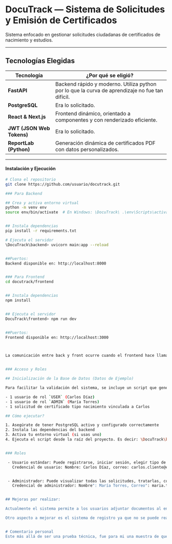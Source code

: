 # DocuTrack — Sistema de Solicitudes y Emisión de Certificados

Sistema enfocado en gestionar solicitudes ciudadanas de certificados de nacimiento y estudios.  

---

## Tecnologías Elegidas

| Tecnología    | ¿Por qué se eligió? |
|---------------|---------------------|
| **FastAPI**   | Backend rápido y moderno. Utiliza python por lo que la curva de aprendizaje no fue tan difícil. |
| **PostgreSQL**| Era lo solicitado. |
| **React & Next.js** | Frontend dinámico, orientado a componentes y con renderizado eficiente. |
| **JWT (JSON Web Tokens)** | Era lo solicitado. |
| **ReportLab (Python)** | Generación dinámica de certificados PDF con datos personalizados. |

---

#### Instalación y Ejecución

```bash
# Clona el repositorio
git clone https://github.com/usuario/docutrack.git

### Para Backend

## Crea y activa entorno virtual
python -m venv env
source env/bin/activate  # En Windows: \DocuTrack\ .\env\Scripts\activate


## Instala dependencias
pip install -r requirements.txt

# Ejecuta el servidor
\DocuTrack\backend> uvicorn main:app --reload


##Puertos:
Backend disponible en: http://localhost:8000 


### Para Frontend
cd docutrack/frontend


## Instala dependencias
npm install


## Ejecuta el servidor
DocuTrack\frontend> npm run dev


##Puertos:
Frontend disponible en: http://localhost:3000



La comunicación entre back y front ocurre cuando el frontend hace llamadas a la API del backend usando el puerto correspondiente (localhost:8000)


### Acceso y Roles

## Inicialización de la Base de Datos (Datos de Ejemplo)

Para facilitar la validación del sistema, se incluye un script que genera datos de prueba automáticos (init_db.py). Este script crea:

- 1 usuario de rol `USER` (Carlos Díaz)
- 1 usuario de rol `ADMIN` (María Torres)
- 1 solicitud de certificado tipo nacimiento vinculada a Carlos

## Cómo ejecutar?

1. Asegúrate de tener PostgreSQL activo y configurado correctamente
2. Instala las dependencias del backend
3. Activa tu entorno virtual (si usas uno)
4. Ejecuta el script desde la raíz del proyecto. Es decir: \DocuTrack\backend> python -m app.init_db


### Roles

 - Usuario estándar: Puede registrarse, iniciar sesión, elegir tipo de solicitud, adjuntar documento, enviar solicitud, hacer seguimiento, y descargar el certificado si fue aprobado.
   Credencial de usuario: Nombre: Carlos Díaz, correo: carlos.cliente@example.com,  contraseña: Cliente456$


 - Administrador: Puede visualizar todas las solicitudes, tratarlas, corregir, rechazar o aprobar.
   Credencial de administrador: Nombre": María Torres, Correo": maria.torres@example.com, Contraseña": Segura123$


## Mejoras por realizar:

Actualmente el sistema permite a los usuarios adjuntar documentos al enviar sus solicitudes, estos archivos son almacenados en la carpeta /cedulas/ y su ruta se registra en la base de datos bajo el campo archivo_path. Sin embargo, la visualización directa de los documentos desde el panel de administración aún no se encuentra habilitada ya que durante las pruebas de integración, se detectaron inconsistencias relacionadas con el mapeo del campo archivo_path en el esquema de salida. Por limitaciones técnicas y de tiempo durante la fase final de desarrollo, esta funcionalidad queda documentada como pendiente para futuras mejoras.

Otro aspecto a mejorar es el sistema de registro ya que no se puede realizar de manera satifactoria. Probablemente se deba a problemas para validar el token. Por cuestiones de tiempo se optó por omitirlo y probar las funcionalidades del usuario con uno pre-cargado en la base de datos.


# Comentario personal
Este más allá de ser una prueba técnica, fue para mi una muestra de que las ganas de aprender y la curiosidad te pueden llevar a realizar cosas inimaginables. A nivel personal, toda esta experiencia servirá para recordarme que, a pesar de todas las dificultades, soy capaz de hacer esto y mucho más. 